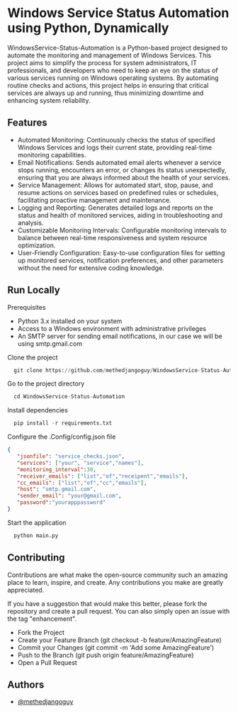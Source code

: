 
# Windows Service Status Automation using Python, Dynamically

WindowsService-Status-Automation is a Python-based project designed to automate the monitoring and management of Windows Services. This project aims to simplify the process for system administrators, IT professionals, and developers who need to keep an eye on the status of various services running on Windows operating systems. By automating routine checks and actions, this project helps in ensuring that critical services are always up and running, thus minimizing downtime and enhancing system reliability.


## Features

- Automated Monitoring: Continuously checks the status of specified Windows Services and logs their current state, providing real-time monitoring capabilities.
- Email Notifications: Sends automated email alerts whenever a service stops running, encounters an error, or changes its status unexpectedly, ensuring that you are always informed about the health of your services.
- Service Management: Allows for automated start, stop, pause, and resume actions on services based on predefined rules or schedules, facilitating proactive management and maintenance.
- Logging and Reporting: Generates detailed logs and reports on the status and health of monitored services, aiding in troubleshooting and analysis.
- Customizable Monitoring Intervals: Configurable monitoring intervals to balance between real-time responsiveness and system resource optimization.
- User-Friendly Configuration: Easy-to-use configuration files for setting up monitored services, notification preferences, and other parameters without the need for extensive coding knowledge.


## Run Locally

Prerequisites
- Python 3.x installed on your system
- Access to a Windows environment with administrative privileges
- An SMTP server for sending email notifications, in our case we will be using smtp.gmail.com

Clone the project

```python
  git clone https://github.com/methedjangoguy/WindowsService-Status-Automation.git
```

Go to the project directory

```python
  cd WindowsService-Status-Automation
```

Install dependencies

```python
  pip install -r requirements.txt
```
Configure the .Config/config.json file
```json
{
   "jsonfile": "service_checks.json",
   "services": ["your", "service","names"],
   "monitoring_interval":30,
   "receiver_emails": ["list","of","receipent","emails"],
   "cc_emails": ["list","of","cc","emails"],
   "host": "smtp.gmail.com",
   "sender_email": "your@gmail.com",
   "password":"yourapppassword"
}
```

Start the application

```python
  python main.py
```


## Contributing

Contributions are what make the open-source community such an amazing place to learn, inspire, and create. Any contributions you make are greatly appreciated.

If you have a suggestion that would make this better, please fork the repository and create a pull request. You can also simply open an issue with the tag "enhancement".

- Fork the Project
- Create your Feature Branch (git checkout -b feature/AmazingFeature)
- Commit your Changes (git commit -m 'Add some AmazingFeature')
- Push to the Branch (git push origin feature/AmazingFeature)
- Open a Pull Request


## Authors

- [@methedjangoguy](https://github.com/methedjangoguy)

